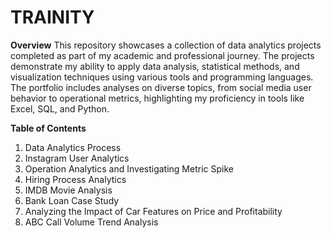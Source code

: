 # TRAINITY

**Overview**
This repository showcases a collection of data analytics projects completed as part of my academic and professional journey. The projects demonstrate my ability to apply data analysis, statistical methods, and visualization techniques using various tools and programming languages. The portfolio includes analyses on diverse topics, from social media user behavior to operational metrics, highlighting my proficiency in tools like Excel, SQL, and Python.

**Table of Contents**
1. Data Analytics Process
2. Instagram User Analytics
3. Operation Analytics and Investigating Metric Spike
4. Hiring Process Analytics
5. IMDB Movie Analysis
6. Bank Loan Case Study
7. Analyzing the Impact of Car Features on Price and Profitability
8. ABC Call Volume Trend Analysis
